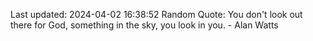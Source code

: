 Last updated: 2024-04-02 16:38:52
Random Quote: You don't look out there for God, something in the sky, you look in you. - Alan Watts